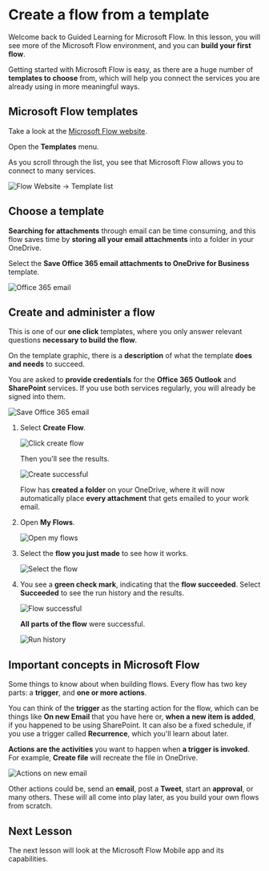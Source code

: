 <properties
   pageTitle="Create a Flow from a Template | Microsoft Flow"
   description="Create a flow from a list of templates, manage, and administer the flow."
   services=""
   suite="flow"
   documentationCenter="na"
   authors="v-joaloh"
   manager="anneta"
   editor=""
   tags=""
   featuredVideoId="kZs7lqgp4LU"
   courseDuration="5m"/>

<tags
   ms.service="flow"
   ms.devlang="na"
   ms.topic="get-started-article"
   ms.tgt_pltfrm="na"
   ms.workload="na"
   ms.date="08/15/2017"
   ms.author="v-joaloh"/>

# Create a flow from a template #

Welcome back to Guided Learning for Microsoft Flow. In this lesson, you will see more of the Microsoft Flow environment, and you can **build your first flow**.

Getting started with Microsoft Flow is easy, as there are a huge number of **templates to choose** from, which will help you connect the services you are already using in more meaningful ways.  

## Microsoft Flow templates ##
Take a look at the [ Microsoft Flow website](https://ms.flow.microsoft.com).
 
Open the **Templates** menu.

As you scroll through the list, you see that Microsoft Flow allows you to connect to many services.

 
![Flow Website -> Template list](./media/learning-create-a-flow/template-list.png)

## Choose a template ##

**Searching for attachments** through email can be time consuming, and this flow saves time by **storing all your email attachments** into a folder in your OneDrive.

Select the **Save Office 365 email attachments to OneDrive for Business** template.

![Office 365 email](./media/learning-create-a-flow/office-365-email.png)


## Create and administer a flow ##

This is one of our **one click** templates, where you only answer relevant questions **necessary to build the flow**.

On the template graphic, there is a **description** of what the template **does and needs** to succeed.

You are asked to **provide credentials** for the **Office 365 Outlook** and **SharePoint** services. 
If you use both services regularly, you will already be signed into them.

![Save Office 365 email](./media/learning-create-a-flow/save-flow-office-description.png)

1. Select **Create Flow**.

    ![Click create flow](./media/learning-create-a-flow/click-create-flow.png)

    Then you'll see the results. 

    ![Create successful](./media/learning-create-a-flow/create-successful.png)

    Flow has **created a folder** on your OneDrive, where it will now automatically place **every attachment** that gets emailed to your work email.

1. Open **My Flows**.

    ![Open my flows](./media/learning-create-a-flow/click-my-flows.png)

1. Select the **flow you just made** to see how it works.

    ![Select the flow](./media/learning-create-a-flow/click-the-flow.png)

1. You see a **green check mark**, indicating that the **flow succeeded**. Select **Succeeded** to see the run history and the results.

    ![Flow successful](./media/learning-create-a-flow/flow-successful.png)

    **All parts of the flow** were successful. 

    ![Run history](./media/learning-create-a-flow/run-history.png)


## Important concepts in Microsoft Flow ##

Some things to know about when building flows. 
Every flow has two key parts: a **trigger**, and **one or more actions**. 
 
You can think of the **trigger** as the starting action for the flow, which can be things like **On new Email** that you have here or, **when a new item is added**, if you happened to be using SharePoint. It can also be a fixed schedule, if you use a trigger called **Recurrence**, which you'll learn about later.

**Actions are the activities** you want to happen when **a trigger is invoked**. For example, **Create file** will recreate the file in OneDrive.

![Actions on new email](./media/learning-create-a-flow/trigger-or-action.png)



Other actions could be, send an **email**, post a **Tweet**, start an **approval**, or many others.
These will all come into play later, as you build your own flows from scratch. 


## Next Lesson ##

The next lesson will look at the Microsoft Flow Mobile app and its capabilities. 
